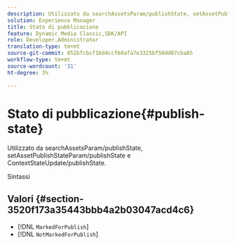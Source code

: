 ```yaml
---
description: Utilizzato da searchAssetsParam/publishState, setAssetPublishStateParam/publishState e ContextStateUpdate/publishState.
solution: Experience Manager
title: Stato di pubblicazione
feature: Dynamic Media Classic,SDK/API
role: Developer,Administrator
translation-type: tm+mt
source-git-commit: 052bfcbcf1bd4ccf60afa7e3325bf58dd07cba85
workflow-type: tm+mt
source-wordcount: '31'
ht-degree: 3%

---
```



# Stato di pubblicazione{#publish-state}

Utilizzato da searchAssetsParam/publishState, setAssetPublishStateParam/publishState e ContextStateUpdate/publishState.

Sintassi

## Valori {#section-3520f173a35443bbb4a2b03047acd4c6}

* [!DNL `MarkedForPublish`]
* [!DNL `NotMarkedForPublish`]

